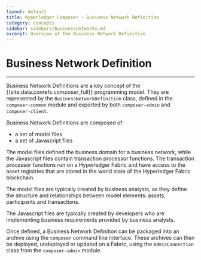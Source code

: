 ```yaml
---
layout: default
title: Hyperledger Composer - Business Network Definition
category: concepts
sidebar: sidebars/businessnetworks.md
excerpt: Overview of the Business Network Definition
---
```


# Business Network Definition

---

Business Network Definitions are a key concept of the {{site.data.conrefs.composer_full}} programming model. They are represented by the `BusinessNetworkDefinition` class, defined in the `composer-common` module and exported by both `composer-admin` and `composer-client`.

Business Network Definitions are composed of:

* a set of model files
* a set of Javascript files

The model files defined the business domain for a business network, while the Javascript files contain transaction processor functions. The transaction processor functions run on a Hyperledger Fabric and have access to the asset registries that are stored in the world state of the Hyperledger Fabric blockchain.

The model files are typically created by business analysts, as they define the structure and relationships between model elements: assets, participants and transactions.

The Javascript files are typically created by developers who are implementing business requirements provided by business analysts.

Once defined, a Business Network Definition can be packaged into an archive using the `composer` command line interface. These archives can then be deployed, undeployed or updated on a Fabric, using the `AdminConnection` class from the `composer-admin` module.

